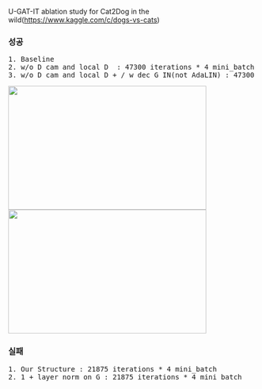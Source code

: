 U-GAT-IT ablation study for Cat2Dog in the wild(https://www.kaggle.com/c/dogs-vs-cats)

### 성공  
<pre>
1. Baseline   
2. w/o D cam and local D  : 47300 iterations * 4 mini_batch
3. w/o D cam and local D + / w dec G IN(not AdaLIN) : 47300 iterations * 4 mini_batch
</pre>
<img src="https://user-images.githubusercontent.com/40943064/132364652-4836c4a9-da3c-4b8e-b4da-666eb892207e.png" width="400" height="250">     <img src="https://user-images.githubusercontent.com/40943064/132522298-bbee9056-4cf0-4a12-b0b4-0fc8868b4a57.png" width="400" height="250">  


### 실패  
<pre>
1. Our Structure : 21875 iterations * 4 mini_batch
2. 1 + layer norm on G : 21875 iterations * 4 mini_batch
</pre>
